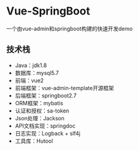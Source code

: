 # Vue-SpringBoot
一个由vue-admin和springboot构建的快速开发demo
## 技术栈
- Java：jdk1.8
- 数据库：mysql5.7
- 前端：vue2
- 前端框架：vue-admin-template开源框架
- 后端框架：springboot2.7
- ORM框架：mybatis
- 认证和授权：sa-token
- Json处理：Jackson
- API文档实现：springdoc
- 日志实现：Logback + slf4j
- 工具库：Hutool
